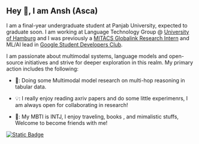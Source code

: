 ## Hey 👋, I am Ansh (Asca)
I am a final-year undergraduate student at Panjab University, expected to graduate soon. I am working at Language Technology Group @ [University of Hamburg](https://www.inf.uni-hamburg.de/en/inst/ab/lt/home.html) and I was previously a [MITACS Globalink Research Intern](https://www.mitacs.ca/our-programs/globalink-research-internship-students/) and ML/AI lead in [Google Student Developers Club](https://developers.google.com/community). 

I am passionate about multimodal systems, language  models and open-source initiatives and strive for deeper exploration in this realm. My primary action includes the following:

+ 📄: Doing some Multimodal model research on multi-hop reasoning in tabular data.
+ 💡: I really enjoy reading axriv papers and do some little experimenrs, I am always open for collaborating in research!

+ 🌿: My MBTI is INTJ, I enjoy traveling, books , and mimalistic stuffs, Welcome to become friends with me!

[![Static Badge](https://img.shields.io/badge/X-asca-blue?style=social&logo=twitter&logoColor=blue&link=https%3A%2F%2Ftwitter.com%2Fanshulsc)](https://twitter.com/anshulsc)